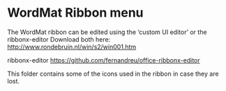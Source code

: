 # WordMat Ribbon menu
The WordMat ribbon can be edited using the ‘custom UI editor’ or the ribbonx-editor
Download both here:
http://www.rondebruin.nl/win/s2/win001.htm

ribbonx-editor
https://github.com/fernandreu/office-ribbonx-editor

This folder contains some of the icons used in the ribbon in case they are lost.

